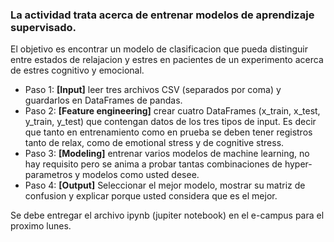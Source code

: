 ### La actividad trata acerca de entrenar modelos de aprendizaje supervisado.
El objetivo es encontrar un modelo de clasificacion que pueda distinguir entre estados de relajacion y estres en pacientes de un experimento acerca de estres cognitivo y emocional.
- Paso 1: **[Input]** leer tres archivos CSV (separados por coma) y guardarlos en DataFrames de pandas.
- Paso 2: **[Feature engineering]** crear cuatro DataFrames (x_train, x_test, y_train, y_test) que contengan datos de los tres tipos de input. Es decir que tanto en entrenamiento como en prueba se deben tener registros tanto de relax, como de emotional stress y de cognitive stress.
- Paso 3: **[Modeling]** entrenar varios modelos de machine learning, no hay requisito pero se anima a probar tantas combinaciones de hyper-parametros y modelos como usted desee.
- Paso 4: **[Output]** Seleccionar el mejor modelo, mostrar su matriz de confusion y explicar porque usted considera que es el mejor.

Se debe entregar el archivo ipynb (jupiter notebook) en el e-campus para el proximo lunes.
